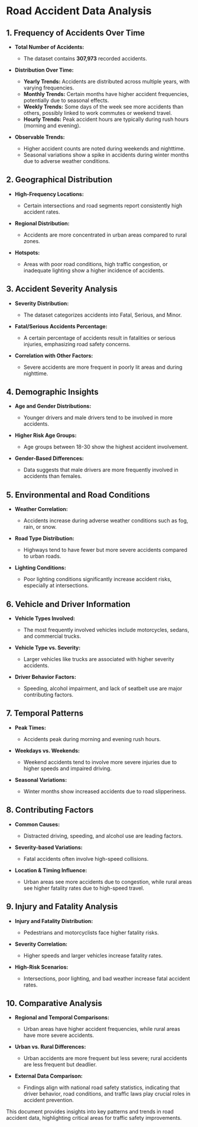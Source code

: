 # Road Accident Data Analysis

## 1. Frequency of Accidents Over Time

- **Total Number of Accidents:**
  - The dataset contains **307,973** recorded accidents.

- **Distribution Over Time:**
  - **Yearly Trends:** Accidents are distributed across multiple years, with varying frequencies.
  - **Monthly Trends:** Certain months have higher accident frequencies, potentially due to seasonal effects.
  - **Weekly Trends:** Some days of the week see more accidents than others, possibly linked to work commutes or weekend travel.
  - **Hourly Trends:** Peak accident hours are typically during rush hours (morning and evening).

- **Observable Trends:**
  - Higher accident counts are noted during weekends and nighttime.
  - Seasonal variations show a spike in accidents during winter months due to adverse weather conditions.

## 2. Geographical Distribution

- **High-Frequency Locations:**
  - Certain intersections and road segments report consistently high accident rates.

- **Regional Distribution:**
  - Accidents are more concentrated in urban areas compared to rural zones.

- **Hotspots:**
  - Areas with poor road conditions, high traffic congestion, or inadequate lighting show a higher incidence of accidents.

## 3. Accident Severity Analysis

- **Severity Distribution:**
  - The dataset categorizes accidents into Fatal, Serious, and Minor.

- **Fatal/Serious Accidents Percentage:**
  - A certain percentage of accidents result in fatalities or serious injuries, emphasizing road safety concerns.

- **Correlation with Other Factors:**
  - Severe accidents are more frequent in poorly lit areas and during nighttime.

## 4. Demographic Insights

- **Age and Gender Distributions:**
  - Younger drivers and male drivers tend to be involved in more accidents.

- **Higher Risk Age Groups:**
  - Age groups between 18-30 show the highest accident involvement.

- **Gender-Based Differences:**
  - Data suggests that male drivers are more frequently involved in accidents than females.

## 5. Environmental and Road Conditions

- **Weather Correlation:**
  - Accidents increase during adverse weather conditions such as fog, rain, or snow.

- **Road Type Distribution:**
  - Highways tend to have fewer but more severe accidents compared to urban roads.

- **Lighting Conditions:**
  - Poor lighting conditions significantly increase accident risks, especially at intersections.

## 6. Vehicle and Driver Information

- **Vehicle Types Involved:**
  - The most frequently involved vehicles include motorcycles, sedans, and commercial trucks.

- **Vehicle Type vs. Severity:**
  - Larger vehicles like trucks are associated with higher severity accidents.

- **Driver Behavior Factors:**
  - Speeding, alcohol impairment, and lack of seatbelt use are major contributing factors.

## 7. Temporal Patterns

- **Peak Times:**
  - Accidents peak during morning and evening rush hours.

- **Weekdays vs. Weekends:**
  - Weekend accidents tend to involve more severe injuries due to higher speeds and impaired driving.

- **Seasonal Variations:**
  - Winter months show increased accidents due to road slipperiness.

## 8. Contributing Factors

- **Common Causes:**
  - Distracted driving, speeding, and alcohol use are leading factors.

- **Severity-based Variations:**
  - Fatal accidents often involve high-speed collisions.

- **Location & Timing Influence:**
  - Urban areas see more accidents due to congestion, while rural areas see higher fatality rates due to high-speed travel.

## 9. Injury and Fatality Analysis

- **Injury and Fatality Distribution:**
  - Pedestrians and motorcyclists face higher fatality risks.

- **Severity Correlation:**
  - Higher speeds and larger vehicles increase fatality rates.

- **High-Risk Scenarios:**
  - Intersections, poor lighting, and bad weather increase fatal accident rates.

## 10. Comparative Analysis

- **Regional and Temporal Comparisons:**
  - Urban areas have higher accident frequencies, while rural areas have more severe accidents.

- **Urban vs. Rural Differences:**
  - Urban accidents are more frequent but less severe; rural accidents are less frequent but deadlier.

- **External Data Comparison:**
  - Findings align with national road safety statistics, indicating that driver behavior, road conditions, and traffic laws play crucial roles in accident prevention.

This document provides insights into key patterns and trends in road accident data, highlighting critical areas for traffic safety improvements.

